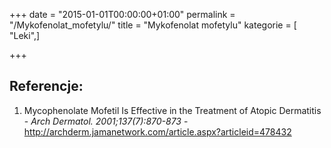 +++
date = "2015-01-01T00:00:00+01:00"
permalink = "/Mykofenolat_mofetylu/"
title = "Mykofenolat mofetylu"
kategorie = [ "Leki",]

+++

Referencje:
-----------

1.  Mycophenolate Mofetil Is Effective in the Treatment of Atopic Dermatitis - *Arch Dermatol. 2001;137(7):870-873* - <http://archderm.jamanetwork.com/article.aspx?articleid=478432>
